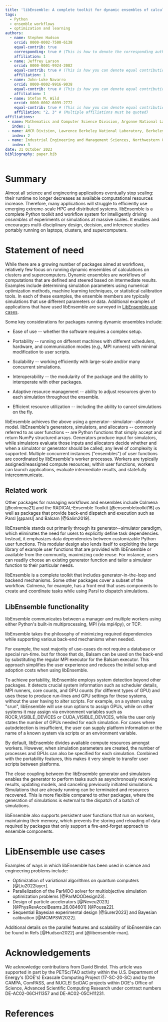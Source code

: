 ```yaml
---
title: 'libEnsemble: A complete toolkit for dynamic ensembles of calculations'
tags:
  - Python
  - ensemble workflows
  - optimization and learning
authors:
  - name: Stephen Hudson
    orcid: 0000-0002-7500-6138
    equal-contrib: true
    corresponding: true # (This is how to denote the corresponding author)
    affiliation: 1
  - name: Jeffrey Larson
    orcid: 0000-0001-9924-2082
    equal-contrib: true # (This is how you can denote equal contributions between multiple authors)
    affiliation: 1
  - name: John-Luke Navarro
    orcid: 0000-0002-9916-9038
    equal-contrib: true # (This is how you can denote equal contributions between multiple authors)
    affiliation: 1
  - name: Stefan M. Wild
    orcid: 0000-0002-6099-2772
    equal-contrib: true # (This is how you can denote equal contributions between multiple authors)
    affiliation: "2, 3" # (Multiple affiliations must be quoted)
affiliations:
 - name: Mathematics and Computer Science Division, Argonne National Laboratory, Lemont, IL, USA
   index: 1
 - name: AMCR Division, Lawrence Berkeley National Laboratory, Berkeley, CA, USA
   index: 2
 - name: Industrial Engineering and Management Sciences, Northwestern University, Evanston, IL, USA
   index: 3
date: 31 October 2023
bibliography: paper.bib
---
```


# Summary

Almost all science and engineering applications eventually stop scaling: their runtime no
longer decreases as available computational resources increase.
Therefore, many applications will struggle to efficiently use emerging
extreme-scale HPC and distributed systems.
libEnsemble is a complete Python toolkit and workflow system for intelligently driving
*ensembles* of experiments or simulations at massive scales.
It enables and encourages multi-disciplinary design, decision, and inference
studies portably running on laptops, clusters, and supercomputers.

# Statement of need

While there are a growing number of packages aimed at workflows, relatively few
focus on running dynamic ensembles of calculations on clusters and supercomputers.
Dynamic ensembles are workflows of computations that are defined and steered
based on intermediate results.
Examples include determining simulation parameters using numerical optimization
methods, machine learning techniques, or statistical calibration tools. In each of
these examples, the ensemble members are typically simulations that use different
parameters or data. Additional examples of applications that have used libEnsemble
are surveyed in [LibEnsemble use cases](#LibEnsemble-use-cases).

Some key considerations for packages running dynamic ensembles include:

- Ease of use -- whether the software requires a complex setup.

- Portability -- running on different machines with different schedulers, hardware, and communication modes (e.g., MPI runners) with minimal modification to user scripts.

- Scalability -- working efficiently with large-scale and/or many concurrent simulations.

- Interoperability -- the modularity of the package and the ability to interoperate with other packages.

- Adaptive resource management -- ability to adjust resources given to each simulation throughout the ensemble.

- Efficient resource utilization -- including the ability to cancel simulations on the fly.

libEnsemble achieves the above using a generator--simulator--allocator model. 
libEnsemble's generators, simulators, and allocators -- commonly referred to as user 
functions -- are Python
functions that simply accept and return NumPy structured arrays. Generators produce input for
simulators, while simulators evaluate those inputs and allocators decide whether and when 
a simulator or generator should be called; any level of complexity is supported.
Multiple concurrent instances ("ensembles") of user functions are coordinated by libEnsemble's
worker processes. Workers are typically assigned/reassigned compute resources; within
user functions, workers can launch applications, evaluate intermediate results, and statefully intercommunicate.

## Related work 

Other packages for managing workflows and ensembles include Colmena [@colmena21] and the
RADICAL-Ensemble Toolkit [@ensembletoolkit16] as well as packages that provide
back-end dispatch and execution such as Parsl [@parsl] and Balsam [@Salim2019].

libEnsemble stands out primarily through its generator--simulator paradigm,
which eliminates the need for users to explicitly define task dependencies.
Instead, it emphasizes data dependencies between customizable Python user
functions. This modular design also lends itself to exploiting the large
library of example user functions that are provided with libEnsemble or
available from the community, maximizing code reuse. For instance, users can
readily choose an existing generator function and tailor a simulator function
to their particular needs.

libEnsemble is a complete toolkit that includes generator-in-the-loop and
backend mechanisms. Some other packages cover a subset of the workflow.
Colmena, for example, has a front end that uses components to create and
coordinate tasks while using Parsl to dispatch simulations.

## LibEnsemble functionality

libEnsemble communicates between a manager and multiple workers using either
Python's built-in multiprocessing, MPI (via mpi4py), or TCP.

libEnsemble takes the philosophy of minimizing required dependencies while
supporting various back-end mechanisms when needed.

For example, the vast majority of use-cases do not require a database or
special run-time. but for those that do, Balsam can be used on the back-end by
substituting the regular MPI executor for the Balsam executor. This approach
simplifies the user experience and reduces the initial setup and adoption costs
when using libEnsemble.

To achieve portability, libEnsemble employs system detection beyond other
packages. It detects crucial system information such as scheduler details, MPI
runners, core counts, and GPU counts (for different types of GPU) and uses
these to produce run-lines and GPU settings for these systems, without the user
having to alter scripts. For example, on a system using "srun", libEnsemble
will use srun options to assign GPUs, while on other systems it may assign via
environment variables such as ROCR_VISIBLE_DEVICES or CUDA_VISIBLE_DEVICES,
while the user only states the number of GPUs needed for each simulation. For
cases where autodetection is insufficient, the user can supply platform
information or the name of a known system via scripts or an environment
variable.

By default, libEnsemble divides available compute resources amongst workers.
However, when simulation parameters are created, the number of processes and
GPUs can also be specified for each simulation. Combined with the portability
features, this makes it very simple to transfer user scripts between platforms.

The close coupling between the libEnsemble generator and simulators enables the
generator to perform tasks such as asynchronously receiving results, updating
models, and canceling previously initiated simulations. Simulations that are
already running can be terminated and resources recovered. This is more
flexible compared to other packages, where the generation of simulations is
external to the dispatch of a batch of simulations.

libEnsemble also supports persistent user functions that run on workers,
maintaining their memory, which prevents the storing and reloading of data
required by packages that only support a fire-and-forget approach to ensemble
components.

# LibEnsemble use cases

Examples of ways in which libEnsemble has been used in science and engineering
problems include:

- Optimization of variational algorithms on quantum computers [@Liu2022layer].
- Parallelization of the ParMOO solver for multiobjective simulation optimization problems [@ParMOODesign23].
- Design of particle accelerators [@Neveu2023] [@PhysRevAccelBeams.26.084601] [@Pousa22].
- Sequential Bayesian experimental design [@Surer2023] and Bayesian calibration [@MCMPSW2022].

Additional details on the parallel features and scalability of libEnsemble can
be found in Refs [@Hudson2022] and [@libensemble-man].

# Acknowledgements

We acknowledge contributions from David Bindel.
This article was supported in part by the PETSc/TAO activity within the U.S.
Department of Energy's (DOE's) Exascale Computing Project (17-SC-20-SC) and by
the CAMPA, ComPASS, and NUCLEI SciDAC projects within DOE's Office of Science,
Advanced Scientific Computing Research under contract numbers DE-AC02-06CH11357
and DE-AC02-05CH11231.


# References
